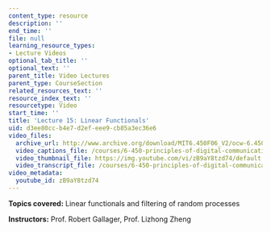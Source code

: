 ```yaml
---
content_type: resource
description: ''
end_time: ''
file: null
learning_resource_types:
- Lecture Videos
optional_tab_title: ''
optional_text: ''
parent_title: Video Lectures
parent_type: CourseSection
related_resources_text: ''
resource_index_text: ''
resourcetype: Video
start_time: ''
title: 'Lecture 15: Linear Functionals'
uid: d3ee80cc-b4e7-d2ef-eee9-cb85a3ec36e6
video_files:
  archive_url: http://www.archive.org/download/MIT6.450F06_V2/ocw-6.450-f06-2003-11-03_300k.mp4
  video_captions_file: /courses/6-450-principles-of-digital-communications-i-fall-2006/1c1a67d61df659fd90448174e5eb0877_zB9aY8tzd74.vtt
  video_thumbnail_file: https://img.youtube.com/vi/zB9aY8tzd74/default.jpg
  video_transcript_file: /courses/6-450-principles-of-digital-communications-i-fall-2006/c253063a44467a4865ea0b083240290b_zB9aY8tzd74.pdf
video_metadata:
  youtube_id: zB9aY8tzd74
---
```


**Topics covered:** Linear functionals and filtering of random processes

**Instructors:** Prof. Robert Gallager, Prof. Lizhong Zheng